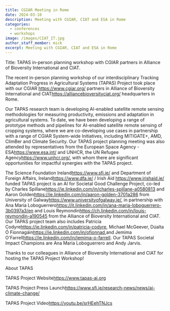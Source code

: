 ```yaml
---
title: CGIAR Meeting in Rome
date: 2024-03-10
description: Meeting with CGIAR, CIAT and ESA in Rome
categories:
  - conferences
  - workshops
image: /images/CIAT_IT.jpg
author_staff_member: mick
excerpt: Meeting with CGIAR, CIAT and ESA in Rome
---
```



Title:  TAPAS in-person planning workshop with CGIAR partners in Alliance of Bioversity International and CIAT.

The recent in-person planning workshop of our interdisciplinary Tracking Adaptation Progress in Agricultural Systems (TAPAS) Project took place with our CGIAR <https://www.cgiar.org/> partners in Alliance of Bioversity International and CIAT<https://alliancebioversityciat.org/> headquarters in Rome.

Our TAPAS research team is developing AI-enabled satellite remote sensing methodologies for measuring productivity, emissions and adaptation in agricultural systems. To date, we have been developing a range of prototype methods and pipelines for AI-enabled satellite remote sensing of cropping systems, where we are co-developing use cases in partnership with a range of CGIAR System-wide Initiatives, including MITIGATE+, AMD, ClimBer and Climate Security. Our TAPAS project planning meeting was also attended by representatives from the European Space Agency - ESA<https://www.esa.int/> and UNHCR, the UN Refugee Agency<https://www.unhcr.org/>, with whom there are significant opportunities for impactful synergies with the TAPAS project.


The Science Foundation Ireland<https://www.sfi.ie/> and Department of Foreign Affairs, Ireland<https://www.dfa.ie/> / Irish Aid <https://www.irishaid.ie/> funded TAPAS project is an AI for Societal Good Challenge Project, co-led by Charles Spillane<https://ie.linkedin.com/in/charles-spillane-a0580813> and Aaron Golden<https://ie.linkedin.com/in/aaron-golden-3701a286> from University of Galway<https://www.universityofgalway.ie/>, in partnership with Ana Maria Loboguerrero<https://it.linkedin.com/in/ana-maria-loboguerrero-3b0397a3/en> and Louis Reymondin<https://ch.linkedin.com/in/louis-reymondin-a190545> from the Alliance of Bioversity International and CIAT. Our TAPAS project team also includes Patricia Codyre<https://ie.linkedin.com/in/patricia-codyre>, Michael McGeever, Dúalta Ó Fionnagáin<https://ie.linkedin.com/in/ofionnad>,and Jemima O'Farrell<https://ie.linkedin.com/in/jemima-o-farrell>. Our TAPAS Societal Impact Champions are Ana Maria Loboguerrero and Andy Jarvis.


Thanks to our colleagues in Alliance of Bioversity International and CIAT for hosting the TAPAS Project Workshop!



About TAPAS

TAPAS Project Website<https://www.tapas-ai.org>

TAPAS Project Press Launch<https://www.sfi.ie/research-news/news/ai-climate-change/>

TAPAS Project Video<https://youtu.be/srHEehTNJcs>
